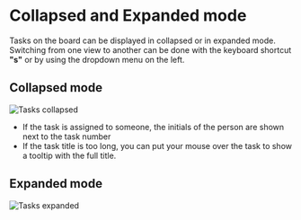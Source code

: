 Collapsed and Expanded mode
===========================

Tasks on the board can be displayed in collapsed or in expanded mode.
Switching from one view to another can be done with the keyboard shortcut **"s"** or by using the dropdown menu on the left.

Collapsed mode
--------------

![Tasks collapsed](http://kanboard.net/screenshots/documentation/board-collapsed-mode.png)

- If the task is assigned to someone, the initials of the person are shown next to the task number
- If the task title is too long, you can put your mouse over the task to show a tooltip with the full title.

Expanded mode
-------------

![Tasks expanded](http://kanboard.net/screenshots/documentation/board-expanded-mode.png)

